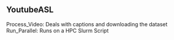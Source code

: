 ## YoutubeASL

Process_Video: Deals with captions and downloading the dataset <br/>
Run_Parallel: Runs on a HPC Slurm Script 
